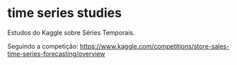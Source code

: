 # time series studies
Estudos do Kaggle sobre Séries Temporais.

Seguindo a competição: https://www.kaggle.com/competitions/store-sales-time-series-forecasting/overview

